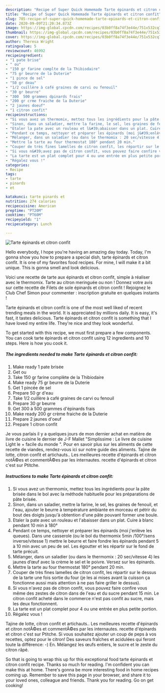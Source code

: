 ```yaml
---
description: "Recipe of Super Quick Homemade Tarte épinards et citron confit"
title: "Recipe of Super Quick Homemade Tarte épinards et citron confit"
slug: 785-recipe-of-super-quick-homemade-tarte-epinards-et-citron-confit
date: 2020-09-09T21:20:34.873Z
image: https://img-global.cpcdn.com/recipes/03b0ff8a74f3e44e/751x532cq70/tarte-epinards-et-citron-confit-photo-principale-de-la-recette.jpg
thumbnail: https://img-global.cpcdn.com/recipes/03b0ff8a74f3e44e/751x532cq70/tarte-epinards-et-citron-confit-photo-principale-de-la-recette.jpg
cover: https://img-global.cpcdn.com/recipes/03b0ff8a74f3e44e/751x532cq70/tarte-epinards-et-citron-confit-photo-principale-de-la-recette.jpg
author: Theresa Wright
ratingvalue: 5
reviewcount: 46992
recipeingredient:
- "1 pate brise"
- " ou"
- "150 gr farine complte de la Thibiodaire"
- "75 gr beurre de la Duterie"
- "1 pince de sel"
- "50 gr deau"
- "1/2 cuillère à café graines de carvi ou fenouil"
- "30 gr beurre"
- "300  500 grammes dpinards frais"
- "200 gr crme fraiche de la Duterie"
- "2 jaunes doeuf"
- "1 citron confit"
recipeinstructions:
- "Si vous avez un thermomix, mettez tous les ingrédients pour la pâte brisée dans le bol avec la méthode habituelle pour les préparations de pâte brisée."
- "Sinon, dans un saladier, mettre la farine, le sel, les graines de fenouil, et l&#39;eau, ajouter le beurre à température ambiante en morceau et pétrir du bout des doigts jusqu&#39;à obtention d&#39;une pâte pouvant former une boule."
- "Etaler la pate avec un rouleau et l&#39;abaisser dans un plat. Cuire à blanc pendant 10 min à 180°"
- "Pendant ce temps, nettoyer et préparer les épinards (moi j&#39;enlève les queues). Dans une casserole (ou le bol du thermomix 5min /100°/sens inverse/vitesse 1) mettre le beurre et faire fondre les épinards pendant 5 à 10 min avec un peu de sel. Les égoutter et les répartir sur le fond de tarte précuit."
- "Mélanger, dans un saladier (ou dans le thermomix : 20 sec/vitesse 4) les jaunes d’œuf avec la crème le sel et le poivre. Versez sur les épinards."
- "Mettre la tarte au four thermostat 180° pendant 20 min."
- "Couper de très fines lamelles de citron confit, les répartir sur le dessus de la tarte une fois sortie du four (je les ai mises avant la cuisson ça fonctionne aussi mais attention à ne pas faire griller le dessus)."
- "Si vous n&#39;avez pas de citron confit, vous pouvez faire confire vous même des zestes de citron dans de l&#39;eau et du sucre pendant 15 min. Le citron confit acheté dans le commerce n&#39;est pas confit au sucre, mais les deux fonctionnent."
- "La tarte est un plat complet pour 4 ou une entrée en plus petite portion."
- "Régalez vous !"
categories:
- Recipe
tags:
- tarte
- pinards
- et

katakunci: tarte pinards et 
nutrition: 274 calories
recipecuisine: American
preptime: "PT20M"
cooktime: "PT60M"
recipeyield: "1"
recipecategory: Lunch

---
```



![Tarte épinards et citron confit](https://img-global.cpcdn.com/recipes/03b0ff8a74f3e44e/751x532cq70/tarte-epinards-et-citron-confit-photo-principale-de-la-recette.jpg)

Hello everybody, I hope you're having an amazing day today. Today, I'm gonna show you how to prepare a special dish, tarte épinards et citron confit. It is one of my favorites food recipes. For mine, I will make it a bit unique. This is gonna smell and look delicious.

Voici une recette de tarte aux épinards et citron confit, simple à réaliser avec le thermomix. Tarte au citron meringuée ou non ! Donnez votre avis sur cette recette de Filets de sole épinards et citron confit ! Rejoignez le Club Chef Simon pour commenter : inscription gratuite en quelques instants !

Tarte épinards et citron confit is one of the most well liked of recent trending meals in the world. It is appreciated by millions daily. It is easy, it's fast, it tastes delicious. Tarte épinards et citron confit is something that I have loved my entire life. They're nice and they look wonderful.


To get started with this recipe, we must first prepare a few components. You can cook tarte épinards et citron confit using 12 ingredients and 10 steps. Here is how you cook it.

<!--inarticleads1-->

##### The ingredients needed to make Tarte épinards et citron confit:

1. Make ready 1 pate brisée
1. Get  ou
1. Take 150 gr farine complète de la Thibiodaire
1. Make ready 75 gr beurre de la Duterie
1. Get 1 pincée de sel
1. Prepare 50 gr d&#39;eau
1. Take 1/2 cuillère à café graines de carvi ou fenouil
1. Prepare 30 gr beurre
1. Get 300 à 500 grammes d&#39;épinards frais
1. Make ready 200 gr crème fraiche de la Duterie
1. Prepare 2 jaunes d&#39;oeuf
1. Prepare 1 citron confit


Je vous parlais il y a quelques jours de mon dernier achat en matière de livre de cuisine le dernier de J-F Mallet &#34;Simplissime : Le livre de cuisine Light le + facile du monde &#34;. Pour en savoir plus sur les aliments de cette recette de viandes, rendez-vous ici sur notre guide des aliments. Tajine de lotte, citron confit et artichauts.. Les meilleures recette d&#39;épinards et citron notÃ©es et commentÃ©es par les internautes. recette d&#39;épinards et citron c&#39;est sur Ptitche. 

<!--inarticleads2-->

##### Instructions to make Tarte épinards et citron confit:

1. Si vous avez un thermomix, mettez tous les ingrédients pour la pâte brisée dans le bol avec la méthode habituelle pour les préparations de pâte brisée.
1. Sinon, dans un saladier, mettre la farine, le sel, les graines de fenouil, et l&#39;eau, ajouter le beurre à température ambiante en morceau et pétrir du bout des doigts jusqu&#39;à obtention d&#39;une pâte pouvant former une boule.
1. Etaler la pate avec un rouleau et l&#39;abaisser dans un plat. Cuire à blanc pendant 10 min à 180°
1. Pendant ce temps, nettoyer et préparer les épinards (moi j&#39;enlève les queues). Dans une casserole (ou le bol du thermomix 5min /100°/sens inverse/vitesse 1) mettre le beurre et faire fondre les épinards pendant 5 à 10 min avec un peu de sel. Les égoutter et les répartir sur le fond de tarte précuit.
1. Mélanger, dans un saladier (ou dans le thermomix : 20 sec/vitesse 4) les jaunes d’œuf avec la crème le sel et le poivre. Versez sur les épinards.
1. Mettre la tarte au four thermostat 180° pendant 20 min.
1. Couper de très fines lamelles de citron confit, les répartir sur le dessus de la tarte une fois sortie du four (je les ai mises avant la cuisson ça fonctionne aussi mais attention à ne pas faire griller le dessus).
1. Si vous n&#39;avez pas de citron confit, vous pouvez faire confire vous même des zestes de citron dans de l&#39;eau et du sucre pendant 15 min. Le citron confit acheté dans le commerce n&#39;est pas confit au sucre, mais les deux fonctionnent.
1. La tarte est un plat complet pour 4 ou une entrée en plus petite portion.
1. Régalez vous !


Tajine de lotte, citron confit et artichauts.. Les meilleures recette d&#39;épinards et citron notÃ©es et commentÃ©es par les internautes. recette d&#39;épinards et citron c&#39;est sur Ptitche. Si vous souhaitez ajouter un coup de peps à vos recettes, optez pour le citron! Des saveurs fraîches et acidulées qui feront toute la différence: -) En. Mélangez les œufs entiers, le sucre et le zeste du citron râpé. 

So that is going to wrap this up for this exceptional food tarte épinards et citron confit recipe. Thanks so much for reading. I'm confident you can make this at home. There's gonna be more interesting food in home recipes coming up. Remember to save this page in your browser, and share it to your loved ones, colleague and friends. Thank you for reading. Go on get cooking!
